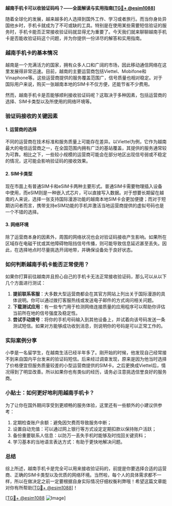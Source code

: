 **越南手机卡可以收验证码吗？——全面解读与实用指南[[TG💪+ @esim1088](https://t.me/s/esim1088)]**

随着全球化的发展，越来越多的人选择到国外工作、学习或者旅行。而当你身处异国他乡时，手机卡就成为了不可或缺的工具。特别是在使用某些需要短信验证的服务时，手机卡能否正常接收验证码就显得尤为重要了。今天我们就来聊聊越南手机卡是否能收验证码这个问题，并为你提供一份详尽的解答和实用指南。

### 越南手机卡的基本情况

越南是一个充满活力的国家，拥有众多人口和广阔的市场，因此移动通信网络在这里发展得非常迅速。目前，越南的主要运营商包括Viettel、Mobifone和Vinaphone等。这些运营商提供的服务覆盖范围广，信号质量也相对稳定。对于国际用户来说，购买一张越南本地的SIM卡不仅方便，还能节省不少费用。

然而，越南手机卡是否能够顺利接收验证码呢？这取决于多种因素，包括运营商的选择、SIM卡类型以及所使用的网络环境等。

### 验证码接收的关键因素

#### 1. 运营商的选择

不同的运营商在技术标准和服务质量上可能存在差异。以Viettel为例，它作为越南最大的电信运营商之一，在全国范围内拥有广泛的基站覆盖，其提供的服务通常较为可靠。相比之下，一些较小规模的运营商可能会在部分地区出现信号弱或不稳定的情况，这可能会影响验证码的接收效果。

#### 2. SIM卡类型

现在市面上有普通SIM卡和eSIM卡两种主要形式。普通SIM卡需要物理插入设备中使用，而eSIM则是一种嵌入式芯片，可以直接写入数据。对于想要长期留在越南的人来说，选择一张支持国际漫游功能的越南本地SIM卡会更加便捷；而对于短期访问者而言，携带支持eSIM功能的手机并激活当地运营商提供的虚拟号码也是一个不错的选择。

#### 3. 网络环境

除了运营商本身的因素外，周围的网络状况也会对验证码接收产生影响。如果所在区域存在电磁干扰或其他障碍物阻挡信号传播，则可能导致信息延迟甚至丢失。因此，在选择地点时尽量挑选开阔地带，并确保设备处于良好状态。

### 如何判断越南手机卡能否正常使用？

如果你打算前往越南并且担心自己的手机卡无法正常接收验证码，那么可以从以下几个方面进行测试：

1. **提前联系客服**：大多数大型运营商都会在其官方网站上列出关于国际漫游的具体说明。你可以通过拨打客服热线或发送电子邮件的方式询问相关问题。
2. **下载测试应用**：有一些专门用于检测网络连接质量的应用程序可以帮助你评估当前所在地的信号强度及稳定性。
3. **尝试手动拨号**：将你的手机号码输入到其他设备上，并试着向该号码发送一条测试短信。如果对方能够成功收到消息，则说明你的号码是可以正常工作的。

### 实际案例分享

小李是一名留学生，在越南生活已经半年多了。刚开始的时候，他发现自己经常接不到来自国内平台发来的验证码短信。后来经过调查发现，原来是因为他当时选择了价格便宜但服务质量较差的小型运营商提供的SIM卡。之后更换成Viettel后，情况得到了明显改善。所以如果你也有类似的经历，请务必注意挑选信誉良好的服务商。

### 小贴士：如何更好地利用越南手机卡？

为了让你在国外期间享受到更顺畅的服务体验，这里还有一些额外的小建议供参考：

1. 定期检查账户余额：避免因欠费而导致服务中断；
2. 设置自动充值：可以通过网上银行等方式设定定期扣款以保持账户活跃；
3. 备份重要联系人信息：以防万一丢失手机时能够及时找回关键资料；
4. 学习基本的当地语言表达方式：有助于更快地解决问题。

### 总结

综上所述，越南手机卡是完全可以用来接收验证码的，前提是你要选择合适的运营商、正确的SIM卡类型以及优质的网络环境。当然啦，每个人的具体需求都不一样，所以在做决定之前一定要根据自身实际情况仔细权衡利弊哦！希望这篇文章能对你有所帮助[[TG💪+ @esim1088](https://t.me/s/esim1088)]！

[[TG💪+ @esim1088](https://t.me/s/esim1088) ![Image](https://i.postimg.cc/4NQfJmqS/Snipaste-2025-05-13-00-14-12.png)]